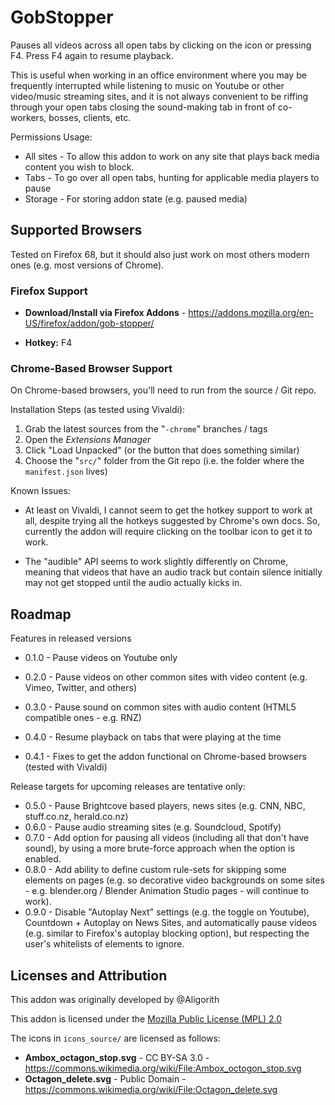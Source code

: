 # GobStopper

Pauses all videos across all open tabs by clicking on the icon or pressing F4.
Press F4 again to resume playback.

This is useful when working in an office environment where you may be
frequently interrupted while listening to music on Youtube or other
video/music streaming sites, and it is not always convenient to be
riffing through your open tabs closing the sound-making tab in front
of co-workers, bosses, clients, etc.

Permissions Usage:
* All sites - To allow this addon to work on any site that plays back media content
              you wish to block.
* Tabs - To go over all open tabs, hunting for applicable media players to pause
* Storage - For storing addon state (e.g. paused media)


## Supported Browsers

Tested on Firefox 68, but it should also just work on most others
modern ones (e.g. most versions of Chrome).

### Firefox Support

* **Download/Install via Firefox Addons** - https://addons.mozilla.org/en-US/firefox/addon/gob-stopper/

* **Hotkey:**  F4


### Chrome-Based Browser Support

On Chrome-based browsers, you'll need to run from the source / Git repo.

Installation Steps (as tested using Vivaldi):
1) Grab the latest sources from the "`-chrome`" branches / tags
2) Open the _Extensions Manager_
3) Click "Load Unpacked" (or the button that does something similar)
4) Choose the "`src/`" folder from the Git repo (i.e. the folder where the `manifest.json` lives)

Known Issues:
* At least on Vivaldi, I cannot seem to get the hotkey support to work at all,
  despite trying all the hotkeys suggested by Chrome's own docs. So, currently
  the addon will require clicking on the toolbar icon to get it to work.

* The "audible" API seems to work slightly differently on Chrome, meaning that
  videos that have an audio track but contain silence initially may not get stopped
  until the audio actually kicks in.


## Roadmap

Features in released versions

* 0.1.0 - Pause videos on Youtube only
* 0.2.0 - Pause videos on other common sites with video content (e.g. Vimeo, Twitter, and others)
* 0.3.0 - Pause sound on common sites with audio content (HTML5 compatible ones - e.g. RNZ)
* 0.4.0 - Resume playback on tabs that were playing at the time

* 0.4.1 - Fixes to get the addon functional on Chrome-based browsers (tested with Vivaldi)

Release targets for upcoming releases are tentative only:

* 0.5.0 - Pause Brightcove based players, news sites (e.g. CNN, NBC, stuff.co.nz, herald.co.nz)
* 0.6.0 - Pause audio streaming sites (e.g. Soundcloud, Spotify)
* 0.7.0 - Add option for pausing all videos (including all that don't have sound), by using a more brute-force
          approach when the option is enabled.
* 0.8.0 - Add ability to define custom rule-sets for skipping some elements on pages (e.g. so decorative
          video backgrounds on some sites - e.g. blender.org / Blender Animation Studio pages - will continue
          to work).
* 0.9.0 - Disable "Autoplay Next" settings (e.g. the toggle on Youtube), Countdown + Autoplay on News Sites,
          and automatically pause videos (e.g. similar to Firefox's autoplay blocking option), but respecting
          the user's whitelists of elements to ignore.

## Licenses and Attribution

This addon was originally developed by @Aligorith

This addon is licensed under the [Mozilla Public License (MPL) 2.0](https://www.mozilla.org/en-US/MPL/)

The icons in `icons_source/` are licensed as follows:
* **Ambox_octagon_stop.svg** - CC BY-SA 3.0 - https://commons.wikimedia.org/wiki/File:Ambox_octogon_stop.svg
* **Octagon_delete.svg** - Public Domain - https://commons.wikimedia.org/wiki/File:Octagon_delete.svg


